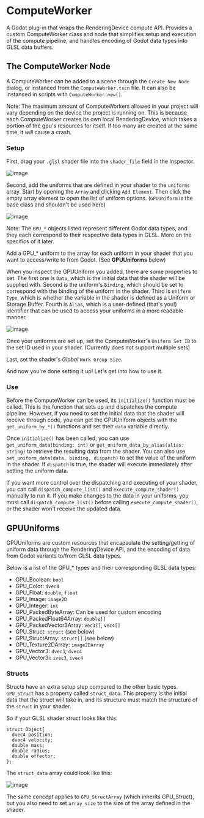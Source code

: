 # ComputeWorker
 A Godot plug-in that wraps the RenderingDevice compute API. Provides a custom ComputeWorker class and node that simplifies setup and execution of the compute pipeline, and handles encoding of Godot data types into GLSL data buffers.
 
 ## The ComputeWorker Node
 A ComputeWorker can be added to a scene through the `Create New Node` dialog, or instanced from the `ComputeWorker.tscn` file.
 It can also be instanced in scripts with `ComputeWorker.new()`.
 
 Note: The maximum amount of ComputeWorkers allowed in your project will vary depending on the device the project is running on. This is because each ComputeWorker creates its own local RenderingDevice, which takes a portion of the gpu's resources for itself. If too many are created at the same time, it *will* cause a crash.

### Setup
First, drag your `.glsl` shader file into the `shader_file` field in the Inspector.

![image](https://user-images.githubusercontent.com/69459114/212461962-ab461f48-21d5-412e-95fb-b17d32cd8734.png)


Second, add the uniforms that are defined in your shader to the `uniforms` array. Start by opening the `Array` and clicking `Add Element`. Then click the empty array element to open the list of uniform options. (`GPUUniform` is the base class and shouldn't be used here)

![image](https://user-images.githubusercontent.com/69459114/212462368-ffb9ea87-24f1-43aa-ba06-7aba695aebde.png)



Note: The `GPU_*` objects listed represent different Godot data types, and they each correspond to their respective data types in GLSL. More on the specifics of it later.

Add a GPU_* uniform to the array for each uniform in your shader that you want to access/write to from Godot. (See **GPUUniforms** below)

When you inspect the GPUUniform you added, there are some properties to set. 
The first one is `Data`, which is the initial data that the shader will be supplied with.
Second is the uniform's `Binding`, which should be set to correspond with the binding of the uniform in the shader.
Third is `Uniform Type`, which is whether the variable in the shader is defined as a Uniform or Storage Buffer.
Fourth is `Alias`, which is a user-defined (that's you!) identifier that can be used to access your uniforms in a more readable manner.

![image](https://user-images.githubusercontent.com/69459114/212462025-570069cf-80b7-4872-a231-441ddddf6c7a.png)


Once your uniforms are set up, set the ComputeWorker's `Uniform Set ID` to the set ID used in your shader. (Currently does not support multiple sets)

Last, set the shader's *Global* `Work Group Size`.

And now you're done setting it up! Let's get into how to use it.

### Use
Before the ComputeWorker can be used, its `initialize()` function must be called. This is the function that sets up and dispatches the compute pipeline. However, if you need to set the initial data that the shader will receive through code, you can get the GPUUniform objects with the `get_uniform_by_*()` functions and set their `data` variable directly.

Once `initialize()` has been called, you can use `get_uniform_data(binding: int)` or `get_uniform_data_by_alias(alias: String)` to retrieve the resulting data from the shader. You can also use `set_uniform_data(data, binding, dispatch)` to set the value of the uniform in the shader. If `dispatch` is true, the shader will execute immediately after setting the uniform data.

If you want more control over the dispatching and executing of your shader, you can call `dispatch_compute_list()` and `execute_compute_shader()` manually to run it. If you make changes to the data in your uniforms, you must call `dispatch_compute_list()` before calling `execute_compute_shader()`, or the shader won't receive the updated data.


## GPUUniforms

GPUUniforms are custom resources that encapsulate the setting/getting of uniform data through the RenderingDevice API, and the encoding of data from Godot variants to/from GLSL data types.

Below is a list of the GPU_* types and their corresponding GLSL data types:

- GPU_Boolean: `bool`
- GPU_Color: `dvec4`
- GPU_Float: `double`, `float`
- GPU_Image: `image2D`
- GPU_Integer: `int`
- GPU_PackedByteArray: Can be used for custom encoding
- GPU_PackedFloat64Array: `double[]`
- GPU_PackedVector3Array: `vec3[]`, `vec4[]`
- GPU_Struct: `struct` (see below)
- GPU_StructArray: `struct[]` (see below)
- GPU_Texture2DArray: `image2DArray`
- GPU_Vector3: `dvec3`, `dvec4`
- GPU_Vector3i: `ivec3`, `ivec4`

### Structs
Structs have an extra setup step compared to the other basic types. `GPU_Struct` has a property called `struct_data`. This property is the initial data that the struct will take in, and its structure must match the structure of the `struct` in your shader.

So if your GLSL shader struct looks like this:
```
struct Object{
  dvec4 position;
  dvec4 velocity;
  double mass;
  double radius;
  double effector;
};
```
The `struct_data` array could look like this:

![image](https://user-images.githubusercontent.com/69459114/212461849-0b48b3f7-7e6e-4652-a2be-1b5a43e42c0f.png)

The same concept applies to `GPU_StructArray` (which inherits GPU_Struct), but you also need to set `array_size` to the size of the array defined in the shader.
